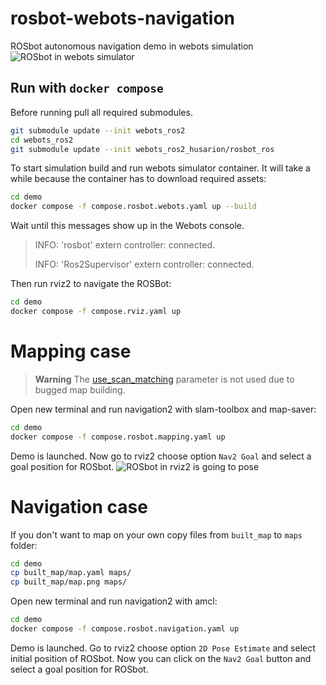 # rosbot-webots-navigation
ROSbot autonomous navigation demo in webots simulation
![ROSbot in webots simulator](.docs/rosbot.png)

## Run with `docker compose`
Before running pull all required submodules.
```bash
git submodule update --init webots_ros2
cd webots_ros2
git submodule update --init webots_ros2_husarion/rosbot_ros
```


To start simulation build and run webots simulator container. It will take a while because the container has to download required assets:
```bash
cd demo
docker compose -f compose.rosbot.webots.yaml up --build
```

Wait until this messages show up in the Webots console.
> INFO: 'rosbot' extern controller: connected.
>
> INFO: 'Ros2Supervisor' extern controller: connected.

Then run rviz2 to navigate the ROSBot:
```bash
cd demo
docker compose -f compose.rviz.yaml up
```

# Mapping case
> **Warning**
> The [use_scan_matching](https://github.com/husarion/rosbot-webots-navigation/blob/dev/demo/config/slam_params.yaml#L31) parameter is not used due to bugged map building.

Open new terminal and run navigation2 with slam-toolbox and map-saver:
```bash
cd demo
docker compose -f compose.rosbot.mapping.yaml up
```

Demo is launched. Now go to rviz2 choose option `Nav2 Goal` and select a goal position for ROSbot.
![ROSbot in rviz2 is going to pose](.docs/go_to_pose.png)

# Navigation case
If you don't want to map on your own copy files from `built_map` to `maps` folder:
```bash
cd demo
cp built_map/map.yaml maps/
cp built_map/map.png maps/

```

Open new terminal and run navigation2 with amcl:
```bash
cd demo
docker compose -f compose.rosbot.navigation.yaml up
```

Demo is launched. Go to rviz2 choose option `2D Pose Estimate` and select initial position of ROSbot.
Now you can click on the `Nav2 Goal` button and select a goal position for ROSbot.